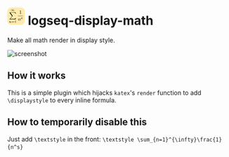 <h1>
  <img src="icon.svg" width="40">
  logseq-display-math
</h1>

Make all math render in display style.

![screenshot](https://github.com/AllanChain/logseq-display-math/assets/36528777/14bf5b4f-3df5-4c11-af7d-21dd3d7838d6)

## How it works

This is a simple plugin which hijacks `katex`'s `render` function to add `\displaystyle` to every inline formula.

## How to temporarily disable this

Just add `\textstyle` in the front: `\textstyle \sum_{n=1}^{\infty}\frac{1}{n^s}`
